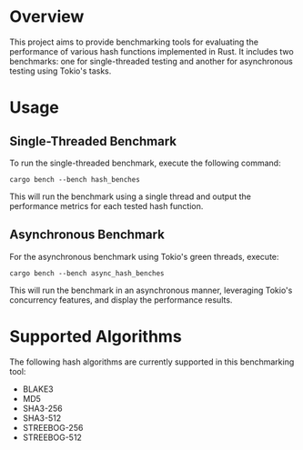 # Overview

This project aims to provide benchmarking tools for evaluating the performance of various hash functions implemented in
Rust. It includes two benchmarks: one for single-threaded testing and another for asynchronous testing using
Tokio's tasks.

# Usage

## Single-Threaded Benchmark

To run the single-threaded benchmark, execute the following command:

```shell
cargo bench --bench hash_benches
```

This will run the benchmark using a single thread and output the performance metrics for each tested hash function.

## Asynchronous Benchmark

For the asynchronous benchmark using Tokio's green threads, execute:

```shell
cargo bench --bench async_hash_benches
```

This will run the benchmark in an asynchronous manner, leveraging Tokio's concurrency features, and display the
performance results.

# Supported Algorithms

The following hash algorithms are currently supported in this benchmarking tool:

- BLAKE3
- MD5
- SHA3-256
- SHA3-512
- STREEBOG-256
- STREEBOG-512